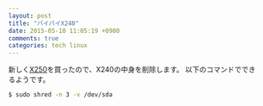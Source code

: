 ```yaml
---
layout: post
title: "バイバイX240"
date: 2015-05-10 11:05:19 +0900
comments: true
categories: tech linux
---
```


新しく[X250](/blog/2015/04/15/looks-good-new-machine/)を買ったので、X240の中身を削除します。
以下のコマンドでできるようです。

```sh
$ sudo shred -n 3 -v /dev/sda
```
